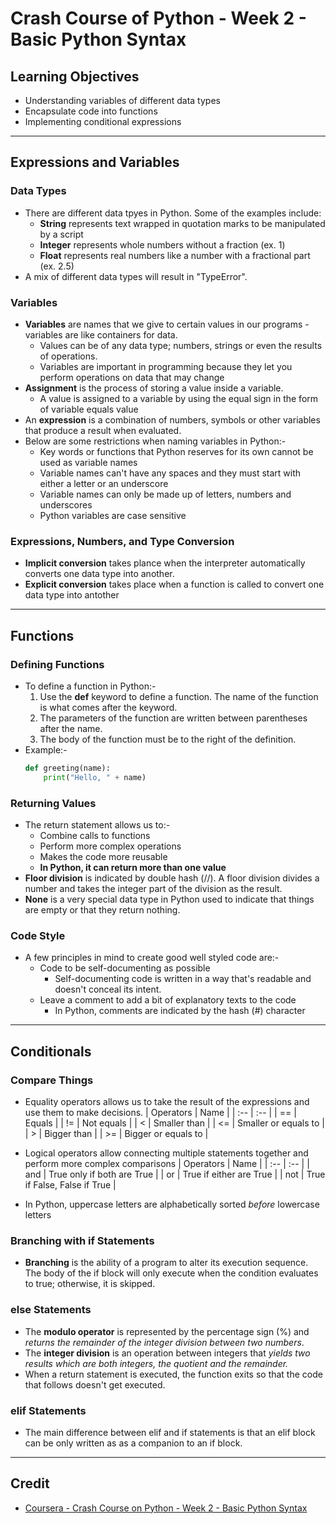 # Crash Course of Python - Week 2 - Basic Python Syntax

## Learning Objectives
* Understanding variables of different data types
* Encapsulate code into functions
* Implementing conditional expressions

---

## Expressions and Variables
### Data Types
* There are different data tpyes in Python. Some of the examples include:
  * **String** represents text wrapped in quotation marks to be manipulated by a script
  * **Integer** represents whole numbers without a fraction (ex. 1)
  * **Float** represents real numbers like a number with a fractional part (ex. 2.5)
* A mix of different data types will result in "TypeError".

### Variables
* **Variables** are names that we give to certain values in our programs - variables are like containers for data.
    * Values can be of any data type; numbers, strings or even the results of operations.
    * Variables are important in programming because they let you perform operations on data that may change
* **Assignment** is the process of storing a value inside a variable.
    * A value is assigned to a variable by using the equal sign in the form of variable equals value
* An **expression** is a combination of numbers, symbols or other variables that produce a result when evaluated.
* Below are some restrictions when naming variables in Python:-
  * Key words or functions that Python reserves for its own cannot be used as variable names
  * Variable names can't have any spaces and they must start with either a letter or an underscore
  * Variable names can only be made up of letters, numbers and underscores
  * Python variables are case sensitive

### Expressions, Numbers, and Type Conversion
* **Implicit conversion** takes plance when the interpreter automatically converts one data type into another.
* **Explicit conversion** takes place when a function is called to convert one data type into antother

---

## Functions
### Defining Functions
* To define a function in Python:-
  1. Use the **def** keyword to define a function. The name of the function is what comes after the keyword. 
  2. The parameters of the function are written between parentheses after the name.
  3. The body of the function must be to the right of the definition.
* Example:-
    ```Python
    def greeting(name):
        print("Hello, " + name)
    ```

### Returning Values
* The return statement allows us to:-
  * Combine calls to functions
  * Perform more complex operations
  * Makes the code more reusable
   * **In Python, it can return more than one value**
* **Floor division** is indicated by double hash (//). A floor division divides a number and takes the integer part of the division as the result.
* **None** is a very special data type in Python used to indicate that things are empty or that they return nothing.

### Code Style
* A few principles in mind to create good well styled code are:-
  * Code to be self-documenting as possible
    * Self-documenting code is written in a way that's readable and doesn't conceal its intent. 
  * Leave a comment to add a bit of explanatory texts to the code
    * In Python, comments are indicated by the hash (#) character

---

## Conditionals
### Compare Things
* Equality operators allows us to take the result of the expressions and use them to make decisions.
  | Operators | Name                 |
  | :--       | :--                  |
  | ==        | Equals               |
  | !=        | Not equals           |
  | <         | Smaller than         |
  | <=        | Smaller or equals to |
  | >         | Bigger than          |
  | >=        | Bigger or equals to  |
  
* Logical operators allow connecting multiple statements together and perform more complex comparisons
  | Operators | Name                         |
  | :--       | :--                          |
  | and       | True only if both are True   |
  | or        | True if either are True      |
  | not       | True if False, False if True |
* In Python, uppercase letters are alphabetically sorted *before* lowercase letters

### Branching with if Statements
* **Branching** is the ability of a program to alter its execution sequence.
 The body of the if block will only execute when the condition evaluates to true; otherwise, it is skipped.

### else Statements
* The **modulo operator** is represented by the percentage sign (%) and *returns the remainder of the integer division between two numbers*. 
* The **integer division** is an operation between integers that *yields two results which are both integers, the quotient and the remainder.*
* When a return statement is executed, the function exits so that the code that follows doesn't get executed.

### elif Statements
* The main difference between elif and if statements is that an elif block can be only written as as a companion to an if block.

---

## Credit
* [Coursera - Crash Course on Python - Week 2 - Basic Python Syntax](https://www.coursera.org/learn/python-crash-course/home/week/2)
